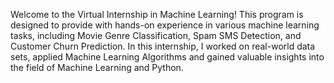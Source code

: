 Welcome to the Virtual Internship in Machine Learning! This program is designed to provide with hands-on experience in various machine learning tasks, including Movie Genre Classification, Spam SMS Detection, and Customer Churn Prediction. In this internship, I worked on real-world data sets, applied Machine Learning Algorithms and gained valuable insights into the field of Machine Learning and Python. 
